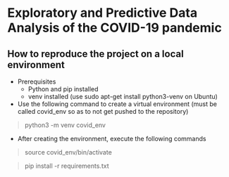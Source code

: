 # Exploratory and Predictive Data Analysis of the COVID-19 pandemic

## How to reproduce the project on a local environment

- Prerequisites
  - Python and pip installed
  - venv installed (use sudo apt-get install python3-venv on Ubuntu)
- Use the following command to create a virtual environment (must be called covid_env so as to not get pushed to the repository)

> python3 -m venv covid_env

- After creating the environment, execute the following commands

> source covid_env/bin/activate

> pip install -r requirements.txt
